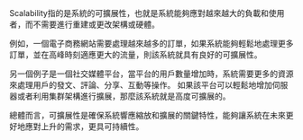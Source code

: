 Scalability指的是系統的可擴展性，也就是系統能夠應對越來越大的負載和使用者，而不需要進行重建或更改架構或硬體。

例如，一個電子商務網站需要處理越來越多的訂單，如果系統能夠輕鬆地處理更多訂單，並在高峰時刻適應更大的流量，則該系統就具有良好的可擴展性。

另一個例子是一個社交媒體平台，當平台的用戶數量增加時，系統需要更多的資源來處理用戶的發文、評論、分享、互動等操作。 如果該平台可以輕鬆地增加伺服器或者利用集群架構進行擴展，那麼該系統就是高度可擴展的。

總體而言，可擴展性是確保系統響應縮放和擴展的關鍵特性，能夠讓系統在未來更好地應對上升的需求，更具可持續性。